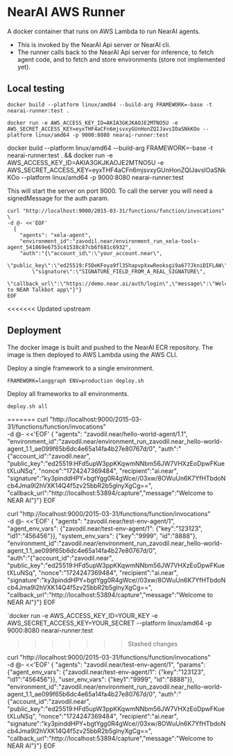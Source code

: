 # NearAI AWS Runner
A docker container that runs on AWS Lambda to run NearAI agents.
 * This is invoked by the NearAI Api server or NearAI cli.
 * The runner calls back to the NearAI Api server for inference,
to fetch agent code, and to fetch and store environments (store not implemented yet).


## Local testing
`docker build --platform linux/amd64 --build-arg FRAMEWORK=-base -t nearai-runner:test .`

`docker run -e AWS_ACCESS_KEY_ID=AKIA3GKJKAOJE2MTNO5U -e AWS_SECRET_ACCESS_KEY=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 --platform linux/amd64 -p 9000:8080 nearai-runner:test `

docker build --platform linux/amd64 --build-arg FRAMEWORK=-base -t nearai-runner:test . && docker run -e AWS_ACCESS_KEY_ID=AKIA3GKJKAOJE2MTNO5U -e AWS_SECRET_ACCESS_KEY=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 --platform linux/amd64 -p 9000:8080 nearai-runner:test

This will start the server on port 9000. To call the server you will need a signedMessage for the auth param.
```
curl "http://localhost:9000/2015-03-31/functions/function/invocations" \
-d @- <<'EOF'
  {
    "agents": "xela-agent",
    "environment_id":"zavodil.near/environment_run_xela-tools-agent_541869e6753c41538c87cb6f681c6932",    
    "auth":"{\"account_id\":\"your_account.near\",
        \"public_key\":\"ed25519:F5DeKFoya9fl35hapvpXxwReoksgi9a677JkniDIFLAW\",
        \"signature\":\"SIGNATURE_FIELD_FROM_A_REAL_SIGNATURE\",
        \"callback_url\":\"https://demo.near.ai/auth/login\",\"message\":\"Welcome to NEAR Talkbot app\"}"}
EOF
```

<<<<<<< Updated upstream
## Deployment
The docker image is built and pushed to the NearAI ECR repository. The image is then deployed to AWS Lambda using the AWS CLI.

Deploy a single framework to a single environment.
```shell
FRAMEWORK=langgraph ENV=production deploy.sh
```

Deploy all frameworks to all environments.
```shell
deploy.sh all
```
=======
curl "http://localhost:9000/2015-03-31/functions/function/invocations" \
-d @- <<'EOF'
  {
    "agents": "zavodil.near/hello-world-agent/1.1",
    "environment_id":"zavodil.near/environment_run_zavodil.near_hello-world-agent_1.1_ae099f65b6dc4e65a14fa4b27e80767d/0",
    "auth":"{\"account_id\":\"zavodil.near\",
        \"public_key\":\"ed25519:HFd5upW3ppKKqwmNNbm56JW7VHXzEoDpwFKuetXLuNSq\",
        \"nonce\":\"1724247369484\",
        \"recipient\":\"ai.near\",
        \"signature\":\"ky3pinddHPY+bgtYgg0R4gWce//03xw/8OWuUn6K7YfHTbdoNcb4Jma9l2hVXK14Q4f5zv25bbR2b5glnyXgCg==\",
        \"callback_url\":\"http://localhost:53894/capture\",\"message\":\"Welcome to NEAR AI\"}"}
EOF

curl "http://localhost:9000/2015-03-31/functions/function/invocations" \
-d @- <<'EOF'
  {
    "agents": "zavodil.near/test-env-agent/1",
    "agent_env_vars": {"zavodil.near/test-env-agent/1": {"key":"123123", "id1":"456456"}},
    "system_env_vars": {"key":"9999", "id":"8888"},
    "environment_id":"zavodil.near/environment_run_zavodil.near_hello-world-agent_1.1_ae099f65b6dc4e65a14fa4b27e80767d/0",  
    "auth":"{\"account_id\":\"zavodil.near\",
        \"public_key\":\"ed25519:HFd5upW3ppKKqwmNNbm56JW7VHXzEoDpwFKuetXLuNSq\",
        \"nonce\":\"1724247369484\",
        \"recipient\":\"ai.near\",
        \"signature\":\"ky3pinddHPY+bgtYgg0R4gWce//03xw/8OWuUn6K7YfHTbdoNcb4Jma9l2hVXK14Q4f5zv25bbR2b5glnyXgCg==\",
        \"callback_url\":\"http://localhost:53894/capture\",\"message\":\"Welcome to NEAR AI\"}"}
EOF

`docker run -e AWS_ACCESS_KEY_ID=YOUR_KEY -e AWS_SECRET_ACCESS_KEY=YOUR_SECRET --platform linux/amd64 -p 9000:8080 nearai-runner:test
>>>>>>> Stashed changes


curl "http://localhost:9000/2015-03-31/functions/function/invocations" \
-d @- <<'EOF'
  {
    "agents": "zavodil.near/test-env-agent/1",
    "params": {"agent_env_vars": {"zavodil.near/test-env-agent/1": {"key":"123123", "id1":"456456"}},
                "user_env_vars": {"key1":"9999", "id":"8888"}},
    "environment_id":"zavodil.near/environment_run_zavodil.near_hello-world-agent_1.1_ae099f65b6dc4e65a14fa4b27e80767d/0",
    "auth":"{\"account_id\":\"zavodil.near\",
        \"public_key\":\"ed25519:HFd5upW3ppKKqwmNNbm56JW7VHXzEoDpwFKuetXLuNSq\",
        \"nonce\":\"1724247369484\",
        \"recipient\":\"ai.near\",
        \"signature\":\"ky3pinddHPY+bgtYgg0R4gWce//03xw/8OWuUn6K7YfHTbdoNcb4Jma9l2hVXK14Q4f5zv25bbR2b5glnyXgCg==\",
        \"callback_url\":\"http://localhost:53894/capture\",\"message\":\"Welcome to NEAR AI\"}"}
EOF
